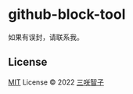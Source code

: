 # github-block-tool

如果有误封，请联系我。

## License

[MIT](./LICENSE) License © 2022 [三咲智子](https://github.com/sxzz)
